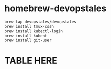 # homebrew-devopstales

```bash
brew tap devopstales/devopstales
brew install tmux-cssh
brew install kubectl-login
brew install kubent
brew install git-user
```

# <!-- project_table_start -->
# TABLE HERE
# <!-- project_table_end -->

